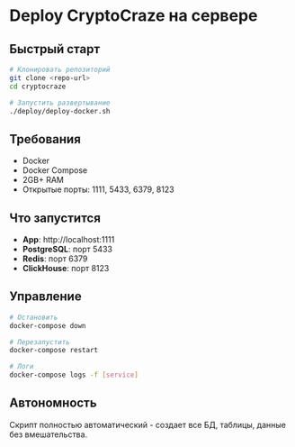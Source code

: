 # Deploy CryptoCraze на сервере

## Быстрый старт

```bash
# Клонировать репозиторий
git clone <repo-url>
cd cryptocraze

# Запустить развертывание
./deploy/deploy-docker.sh
```

## Требования

- Docker
- Docker Compose
- 2GB+ RAM
- Открытые порты: 1111, 5433, 6379, 8123

## Что запустится

- **App**: http://localhost:1111
- **PostgreSQL**: порт 5433
- **Redis**: порт 6379  
- **ClickHouse**: порт 8123

## Управление

```bash
# Остановить
docker-compose down

# Перезапустить
docker-compose restart

# Логи
docker-compose logs -f [service]
```

## Автономность

Скрипт полностью автоматический - создает все БД, таблицы, данные без вмешательства.